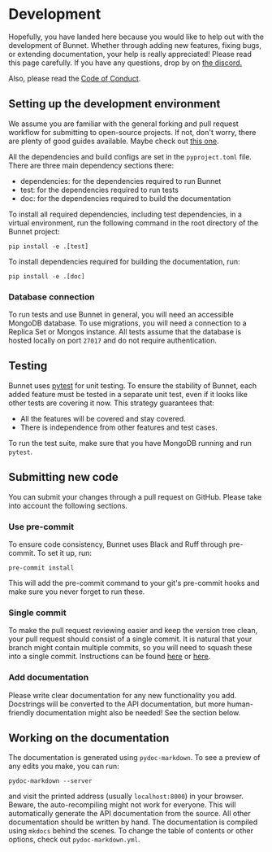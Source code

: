 # Development

Hopefully, you have landed here because you would like to help out with the development of Bunnet. Whether through adding new features, fixing bugs, or extending documentation, your help is really appreciated! Please read this page carefully. If you have any questions, drop by on [the discord.](https://discord.com/invite/ZTTnM7rMaz)

Also, please read the [Code of Conduct](code-of-conduct.md).

## Setting up the development environment

We assume you are familiar with the general forking and pull request workflow for submitting to open-source projects. If not, don't worry, there are plenty of good guides available. Maybe check out [this one](https://www.atlassian.com/git/tutorials/comparing-workflows/forking-workflow).

All the dependencies and build configs are set in the `pyproject.toml` file. There are three main dependency sections there:

- dependencies: for the dependencies required to run Bunnet
- test: for the dependencies required to run tests
- doc: for the dependencies required to build the documentation

To install all required dependencies, including test dependencies, in a virtual environment, run the following command in the root directory of the Bunnet project:

```shell
pip install -e .[test]
```

To install dependencies required for building the documentation, run:

```shell
pip install -e .[doc]
```

### Database connection

To run tests and use Bunnet in general, you will need an accessible MongoDB database. To use migrations, you will need a connection to a Replica Set or Mongos instance. All tests assume that the database is hosted locally on port `27017` and do not require authentication.

## Testing

Bunnet uses [pytest](https://docs.pytest.org) for unit testing. To ensure the stability of Bunnet, each added feature must be tested in a separate unit test, even if it looks like other tests are covering it now. This strategy guarantees that:

- All the features will be covered and stay covered.
- There is independence from other features and test cases.

To run the test suite, make sure that you have MongoDB running and run `pytest`.

## Submitting new code

You can submit your changes through a pull request on GitHub. Please take into account the following sections.

### Use pre-commit

To ensure code consistency, Bunnet uses Black and Ruff through pre-commit. To set it up, run:

```shell
pre-commit install
```

This will add the pre-commit command to your git's pre-commit hooks and make sure you never forget to run these.

### Single commit

To make the pull request reviewing easier and keep the version tree clean, your pull request should consist of a single commit. It is natural that your branch might contain multiple commits, so you will need to squash these into a single commit. Instructions can be found [here](https://www.internalpointers.com/post/squash-commits-into-one-git) or [here](https://medium.com/@slamflipstrom/a-beginners-guide-to-squashing-commits-with-git-rebase-8185cf6e62ec).

### Add documentation

Please write clear documentation for any new functionality you add. Docstrings will be converted to the API documentation, but more human-friendly documentation might also be needed! See the section below.

## Working on the documentation

The documentation is generated using `pydoc-markdown`. To see a preview of any edits you make, you can run:

```shell
pydoc-markdown --server
```

and visit the printed address (usually `localhost:8000`) in your browser. Beware, the auto-recompiling might not work for everyone.
This will automatically generate the API documentation from the source. All other documentation should be written by hand. The documentation is compiled using `mkdocs` behind the scenes. To change the table of contents or other options, check out `pydoc-markdown.yml`.